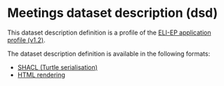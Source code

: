 # Meetings dataset description (dsd)

This dataset description definition is a profile of the [ELI-EP application profile (v1.2)](https://europarl.github.io/eli-ep/1.2/).

The dataset description definition is available in the following formats:
- [SHACL (Turtle serialisation)](./eli-ep_meetings.shacl.ttl)
- [HTML rendering](https://europarl.github.io/eli-ep/dsd/meetings)
